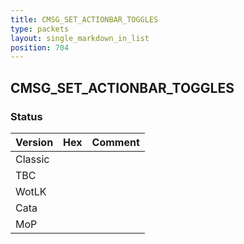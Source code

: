 ```yaml
---
title: CMSG_SET_ACTIONBAR_TOGGLES
type: packets
layout: single_markdown_in_list
position: 704
---
```


## CMSG_SET_ACTIONBAR_TOGGLES

### Status

Version | Hex | Comment
---------- | ---------- | ---------- 
Classic |  |  
TBC |  |  
WotLK |  |  
Cata |  |  
MoP |  |  
